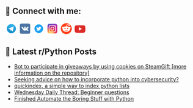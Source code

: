 ## 🔎 Connect with me:
[<img src="https://github.com/bullbesh/bullbesh/blob/main/images/Telegram.png" width="32" height="32" />](https://t.me/bullbesh)
[<img src="https://github.com/bullbesh/bullbesh/blob/main/images/VK.png" width="32" height="32" />](https://vk.com/bullbesh)
[<img src="https://github.com/bullbesh/bullbesh/blob/main/images/Twitter.png" width="32" height="32" />](https://twitter.com/bullbesh1)
[<img src="https://github.com/bullbesh/bullbesh/blob/main/images/Instagram.png" width="32" height="32" />](https://www.instagram.com/bullbesh)
[<img src="https://github.com/bullbesh/bullbesh/blob/main/images/Reddit.png" width="32" height="32" />](https://www.reddit.com/user/bullbesh)
[<img src="https://github.com/bullbesh/bullbesh/blob/main/images/YouTube.png" width="32" height="32" />](https://www.youtube.com/channel/UCtfjRs6uzgq5mfm8S06WTcg)

## 📕 Latest r/Python Posts
<!-- BLOG-POST-LIST:START -->
- [Bot to participate in giveaways by using cookies on SteamGift [more information on the repository]](https://www.reddit.com/r/Python/comments/118onko/bot_to_participate_in_giveaways_by_using_cookies/)
- [Seeking advice on how to incorporate python into cybersecurity?](https://www.reddit.com/r/Python/comments/118omwj/seeking_advice_on_how_to_incorporate_python_into/)
- [quickindex, a simple way to index python lists](https://www.reddit.com/r/Python/comments/118jlrl/quickindex_a_simple_way_to_index_python_lists/)
- [Wednesday Daily Thread: Beginner questions](https://www.reddit.com/r/Python/comments/118ja2e/wednesday_daily_thread_beginner_questions/)
- [Finished Automate the Boring Stuff with Python](https://www.reddit.com/r/Python/comments/118gw2q/finished_automate_the_boring_stuff_with_python/)
<!-- BLOG-POST-LIST:END -->
